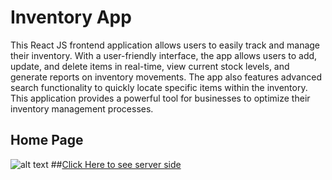 # Inventory App
This React JS frontend application allows users to easily track and manage their inventory. With a user-friendly interface, the app allows users to add, update, and delete items in real-time, view current stock levels, and generate reports on inventory movements. The app also features advanced search functionality to quickly locate specific items within the inventory. This application provides a powerful tool for businesses to optimize their inventory management processes.

## Home Page
![alt text](https://github.com/gosadadi/images/blob/3ca8287379d5c530cfc8df85d98839e6cec36df5/homePage.png)
##[Click Here to see server side](https://github.com/gosadadi/myInventoryApp-server)
